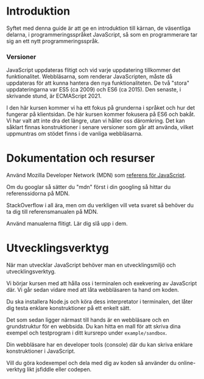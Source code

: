 Introduktion
==================================

Syftet med denna guide är att ge en introduktion till kärnan, de väsentliga delarna, i programmeringsspråket JavaScript, så som en programmerare tar sig an ett nytt programmeringsspråk.



### Versioner

JavaScript uppdateras flitigt och vid varje uppdatering tillkommer det funktionalitet. Webbläsarna, som renderar JavaScripten, måste då uppdateras för att kunna hantera den nya funktionaliteten. De två "stora" uppdateringarna var ES5 (ca 2009) och ES6 (ca 2015). Den senaste, i skrivande stund, är ECMAScript 2021.

I den här kursen kommer vi ha ett fokus på grunderna i språket och hur det fungerar på klientsidan. De här kursen kommer fokusera på ES6 och bakåt. Vi har valt att inte dra det längre, utan vi håller oss däromkring. Det kan såklart finnas konstruktioner i senare versioner som går att använda, vilket uppmuntras om stödet finns i de vanliga webbläsarna.



Dokumentation och resurser
==================================

Använd Mozilla Developer Network (MDN) som [referens för JavaScript](https://developer.mozilla.org/en-US/docs/JavaScript).

Om du googlar så sätter du "mdn" först i din googling så hittar du referenssidorna på MDN.

StackOverflow i all ära, men om du verkligen vill veta svaret så behöver du ta dig till referensmanualen på MDN.

Använd manualerna flitigt. Lär dig slå upp i dem.



Utvecklingsverktyg
==================================

När man utvecklar JavaScript behöver man en utvecklingsmiljö och utvecklingsverktyg.

Vi börjar kursen med att hålla oss i terminalen och exekvering av JavaScript där. Vi går sedan vidare med att låta webbläsaren ta hand om koden.

Du ska installera Node.js och köra dess interpretator i terminalen, det låter dig testa enklare konstruktioner på ett enkelt sätt.

Det som sedan ligger närmast till hands är en webbläsare och en grundstruktur för en webbsida. Du kan hitta en mall för att skriva dina exempel och testprogram i ditt kursrepo under `example/sandbox`.

Din webbläsare har en developer tools (console) där du kan skriva enklare konstruktioner i JavaScript.

Vill du göra kodexempel och dela med dig av koden så använder du online-verktyg likt jsfiddle eller codepen.
